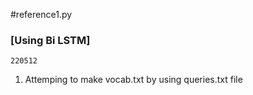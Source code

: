 #reference1.py

### [Using Bi LSTM]

`220512`
1. Attemping to make vocab.txt by using queries.txt file